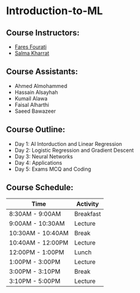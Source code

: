 # Introduction-to-ML

## Course Instructors:

- [Fares Fourati](https://fouratifares.github.io/website/)
- [Salma Kharrat](https://salmakh1.github.io/salma_kharrat/)

## Course Assistants:

- Ahmed Almohammed
- Hassain Alsayhah
- Kumail Alawa
- Faisal Alharthi
- Saeed Bawazeer

## Course Outline:

- Day 1: AI Intorduction and Linear Regression
- Day 2: Logistic Regression and Gradient Descent
- Day 3: Neural Networks
- Day 4: Applications
- Day 5: Exams MCQ and Coding

## Course Schedule:

| Time    | Activity |
| -------- | ------- |
| 8:30AM - 9:00AM  | Breakfast    |
| 9:00AM - 10:30AM | Lecture     |
| 10:30AM - 10:40AM    | Break    |
| 10:40AM - 12:00PM | Lecture |
| 12:00PM - 1:00PM | Lunch |
| 1:00PM - 3:00PM | Lecture |
| 3:00PM - 3:10PM | Break |
| 3:10PM - 5:00PM | Lecture |


<!---

## Course Link: 

<img src="Images/qr-code.png" width="150" height="150">

## Attendance link:
Students are required to fill it out and submit a picture of themselves in the venue.

For girls, they can take a picture of their badge 

These images won't be used anywhere, it is just a verification of their attendance

<img src="Images/qr.jpeg" width="150" height="150">

## Day 3 Feedback Link

<img src="Images/feedback_3.jpg" width=150 height=150>

-->


